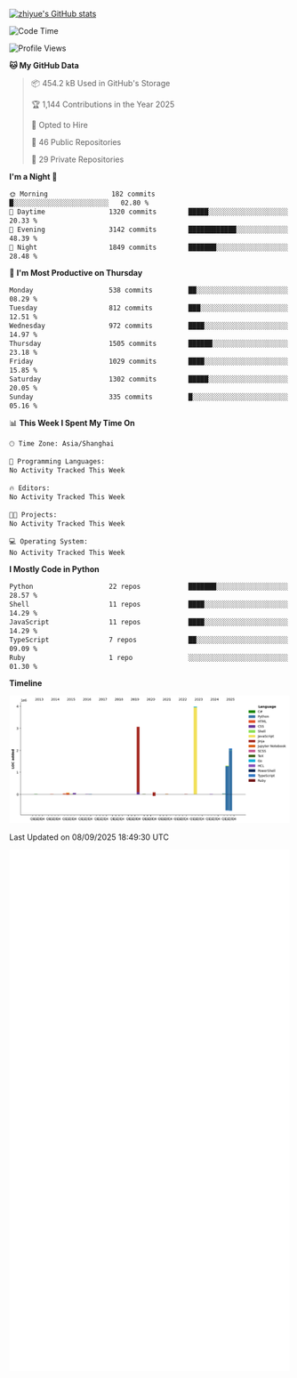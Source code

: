 
[![zhiyue's GitHub stats](https://github-readme-stats.vercel.app/api?username=zhiyue)](https://github.com/anuraghazra/github-readme-stats&&show_icons=true)

<!--START_SECTION:waka-->
![Code Time](http://img.shields.io/badge/Code%20Time-2%2C215%20hrs%2020%20mins-blue)

![Profile Views](http://img.shields.io/badge/Profile%20Views-1-blue)

**🐱 My GitHub Data** 

> 📦 454.2 kB Used in GitHub's Storage 
 > 
> 🏆 1,144 Contributions in the Year 2025
 > 
> 💼 Opted to Hire
 > 
> 📜 46 Public Repositories 
 > 
> 🔑 29 Private Repositories 
 > 
**I'm a Night 🦉** 

```text
🌞 Morning                182 commits         █░░░░░░░░░░░░░░░░░░░░░░░░   02.80 % 
🌆 Daytime                1320 commits        █████░░░░░░░░░░░░░░░░░░░░   20.33 % 
🌃 Evening                3142 commits        ████████████░░░░░░░░░░░░░   48.39 % 
🌙 Night                  1849 commits        ███████░░░░░░░░░░░░░░░░░░   28.48 % 
```
📅 **I'm Most Productive on Thursday** 

```text
Monday                   538 commits         ██░░░░░░░░░░░░░░░░░░░░░░░   08.29 % 
Tuesday                  812 commits         ███░░░░░░░░░░░░░░░░░░░░░░   12.51 % 
Wednesday                972 commits         ████░░░░░░░░░░░░░░░░░░░░░   14.97 % 
Thursday                 1505 commits        ██████░░░░░░░░░░░░░░░░░░░   23.18 % 
Friday                   1029 commits        ████░░░░░░░░░░░░░░░░░░░░░   15.85 % 
Saturday                 1302 commits        █████░░░░░░░░░░░░░░░░░░░░   20.05 % 
Sunday                   335 commits         █░░░░░░░░░░░░░░░░░░░░░░░░   05.16 % 
```


📊 **This Week I Spent My Time On** 

```text
🕑︎ Time Zone: Asia/Shanghai

💬 Programming Languages: 
No Activity Tracked This Week

🔥 Editors: 
No Activity Tracked This Week

🐱‍💻 Projects: 
No Activity Tracked This Week

💻 Operating System: 
No Activity Tracked This Week
```

**I Mostly Code in Python** 

```text
Python                   22 repos            ███████░░░░░░░░░░░░░░░░░░   28.57 % 
Shell                    11 repos            ████░░░░░░░░░░░░░░░░░░░░░   14.29 % 
JavaScript               11 repos            ████░░░░░░░░░░░░░░░░░░░░░   14.29 % 
TypeScript               7 repos             ██░░░░░░░░░░░░░░░░░░░░░░░   09.09 % 
Ruby                     1 repo              ░░░░░░░░░░░░░░░░░░░░░░░░░   01.30 % 
```



**Timeline**

![Lines of Code chart](https://raw.githubusercontent.com/zhiyue/zhiyue/main/assets/bar_graph.png)


 Last Updated on 08/09/2025 18:49:30 UTC
<!--END_SECTION:waka-->

<!-- [![Top Langs](https://github-readme-stats.vercel.app/api/top-langs/?username=zhiyue)](https://github.com/anuraghazra/github-readme-stats) -->

![](./github-metrics.svg)

